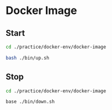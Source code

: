 # Docker Image

## Start

``` sh
cd ./practice/docker-env/docker-image

bash ./bin/up.sh
```

## Stop

``` sh
cd ./practice/docker-env/docker-image

base ./bin/down.sh
```
